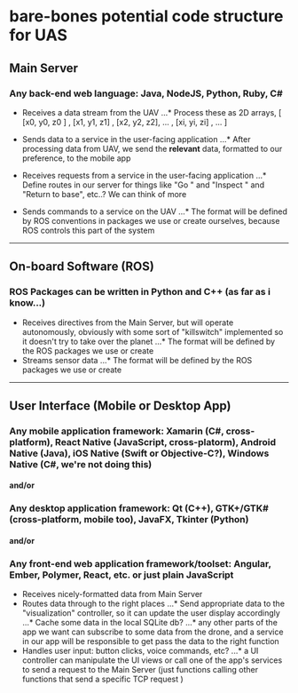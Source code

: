 # bare-bones potential code structure for UAS


## Main Server
### Any back-end web language: Java, NodeJS, Python, Ruby, C#
* Receives a data stream from the UAV
...* Process these as 2D arrays, [  [x0, y0, z0 ] , [x1, y1, z1] , [x2, y2, z2],  ... , [xi, yi, zi] , ... ]
* Sends data to a service in the user-facing application
...* After processing data from UAV, we send the **relevant** data, formatted to our preference, to the mobile app

* Receives requests from a service in the user-facing application
...* Define routes in our server for things like "Go <coordinates>" and "Inspect <coordinates>" and "Return to base", etc..? We can think of more
* Sends commands to a service on the UAV
...* The format will be defined by ROS conventions in packages we use or create ourselves, because ROS controls this part of the system

----


## On-board Software (ROS)
### ROS Packages can be written in Python and C++ (as far as i know...)
* Receives directives from the Main Server, but will operate autonomously, obviously with some sort of "killswitch" implemented so it doesn't try to take over the planet
...* The format will be defined by the ROS packages we use or create
* Streams sensor data
...* The format will be defined by the ROS packages we use or create

-----

## User Interface (Mobile or Desktop App)
### Any mobile application framework: Xamarin (C#, cross-platform), React Native (JavaScript, cross-platorm), Android Native (Java), iOS Native (Swift or Objective-C?), Windows Native (C#, we're not doing this) 
#### and/or
### Any desktop application framework: Qt (C++), GTK+/GTK# (cross-platform, mobile too), JavaFX, Tkinter (Python)
#### and/or
### Any front-end web application framework/toolset: Angular, Ember, Polymer, React, etc. or just plain JavaScript

* Receives nicely-formatted data from Main Server
* Routes data through to the right places
...* Send appropriate data to the "visualization" controller, so it can update the user display accordingly
...* Cache some data in the local SQLite db? 
...* any other parts of the app we want can subscribe to some data from the drone, and a service in our app will be responsible to get pass the data to the right function
* Handles user input: button clicks, voice commands, etc?
...* a UI controller can manipulate the UI views or call one of the app's services to send a request to the Main Server (just functions calling other functions that send a specific TCP request )
